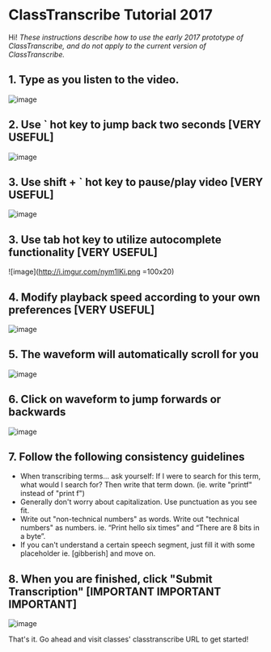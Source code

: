 # ClassTranscribe Tutorial 2017

Hi! *These instructions describe how to use the early 2017 prototype of ClassTranscribe, and do not apply to the current version of ClassTranscribe.*

## 1. Type as you listen to the video.
![image](http://i.imgur.com/sPwv3Ip.gif)

## 2. Use ` hot key to jump back two seconds [VERY USEFUL]
![image](http://i.imgur.com/eMMg9ar.png)

## 3. Use shift + ` hot key to pause/play video [VERY USEFUL]
![image](http://i.imgur.com/TkefEBb.png)

## 3. Use tab hot key to utilize autocomplete functionality [VERY USEFUL]
![image](http://i.imgur.com/nym1lKi.png =100x20)

## 4. Modify playback speed according to your own preferences [VERY USEFUL]
![image](http://i.imgur.com/I3OFj4F.png)

## 5. The waveform will automatically scroll for you
![image](http://i.imgur.com/ZbdkAx0.gif)

## 6. Click on waveform to jump forwards or backwards 
![image](http://i.imgur.com/kbZG09m.gif)

## 7. Follow the following consistency guidelines
* When transcribing terms... ask yourself: If I were to search for this term, what would I search for? Then write that term down. (ie. write "printf" instead of "print f")
* Generally don't worry about capitalization. Use punctuation as you see fit.
* Write out "non-technical numbers" as words. Write out "technical numbers" as numbers. ie. “Print hello six times” and “There are 8 bits in a byte”.
* If you can't understand a certain speech segment, just fill it with some placeholder ie. [gibberish] and move on.

## 8. When you are finished, click "Submit Transcription" [IMPORTANT IMPORTANT IMPORTANT]
![image](http://i.imgur.com/u3S34g5.png)


That's it. Go ahead and visit classes' classtranscribe URL to get started!
